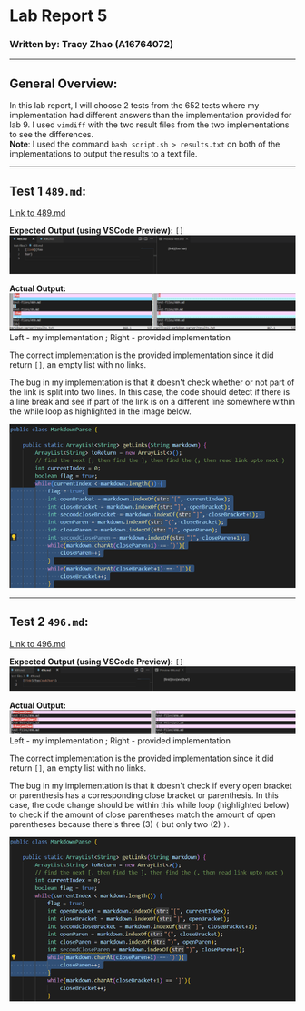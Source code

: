 
# Lab Report 5 
### Written by: Tracy Zhao (A16764072)

---

## General Overview:
In this lab report, I will choose 2 tests from the 652 tests where my implementation had different answers than the implementation provided for lab 9. I used `vimdiff` with the two result files from the two implementations to see the differences.<br>
 **Note**: I used the command `bash script.sh > results.txt` on both of the implementations to output the results to a text file.

---

## Test 1 `489.md`:
[Link to 489.md](https://github.com/pandasrcute/markdown-parser/blob/a195c9219c29d78add47ef9fb5371ca9f3708b7d/test-files/489.md)<br>

**Expected Output (using VSCode Preview):** `[]`
![image1](test-489-preview.png)


**Actual Output:**
![image2](test-489.png)
Left - my implementation ; Right - provided implementation

The correct implementation is the provided implementation since it did return `[]`, an empty list with no links.

The bug in my implementation is that it doesn't check whether or not part of the link is split into two lines. In this case, the code should detect if there is a line break and see if part of the link is on a different line somewhere within the while loop as highlighted in the image below. 

![image3](code-change-489.png)

---

## Test 2 `496.md`:
[Link to 496.md](https://github.com/pandasrcute/markdown-parser/blob/main/test-files/496.md)<br>

**Expected Output (using VSCode Preview):** `[]`
![image4](test-496-preview.png)


**Actual Output:**
![image5](test-496.png)
Left - my implementation ; Right - provided implementation

The correct implementation is the provided implementation since it did return `[]`, an empty list with no links.

The bug in my implementation is that it doesn't check if every open bracket or parenthesis has a corresponding close bracket or parenthesis. In this case, the code change should be within this while loop (highlighted below) to check if the amount of close parentheses match the amount of open parentheses because there's three (3) `(` but only two (2) `)`. 

![image6](code-change-496.png)
